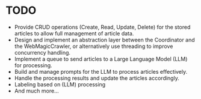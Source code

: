 # TODO

- Provide CRUD operations (Create, Read, Update, Delete) for the stored articles to allow full management of article data.
- Design and implement an abstraction layer between the Coordinator and the WebMagicCrawler, or alternatively use threading to improve concurrency handling.
- Implement a queue to send articles to a Large Language Model (LLM) for processing.
- Build and manage prompts for the LLM to process articles effectively.
- Handle the processing results and update the articles accordingly.
- Labeling based on (LLM) processing
- And much more...
